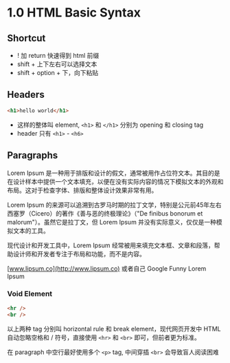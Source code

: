 # 1.0 HTML Basic Syntax 
## Shortcut

- ! 加 return 快速得到 html 前缀
- shift + 上下左右可以选择文本
- shift + option + 下，向下粘贴

## Headers

```html
<h1>hello world</h1>
```

- 这样的整体叫 element, `<h1>` 和 `</h1>` 分别为 opening 和 closing tag
- header 只有 `<h1>` -  `<h6>`

## Paragraphs

Lorem Ipsum 是一种用于排版和设计的假文，通常被用作占位符文本。其目的是在设计样本中提供一个文本填充，以便在没有实际内容的情况下模拟文本的外观和布局。这对于检查字体、排版和整体设计效果非常有用。

Lorem Ipsum 的来源可以追溯到古罗马时期的拉丁文学，特别是公元前45年左右西塞罗（Cicero）的著作《善与恶的终极理论》（"De finibus bonorum et malorum"）。虽然它是拉丁文，但 Lorem Ipsum 并没有实际意义，仅仅是一种模拟文本的工具。

现代设计和开发工具中，Lorem Ipsum 经常被用来填充文本框、文章和段落，帮助设计师和开发者专注于布局和功能，而不是内容。

[www.lipsum.co](http://www.lipsum.co) 或者自己 Google Funny Lorem Ipsum

### Void Element

```html
<hr />
<br /> 
```

以上两种 tag 分别叫 horizontal rule 和 break element，现代网页开发中 HTML 自动忽略空格和 / 符号，直接使用 `<hr>` 和 `<br>` 即可，但前者更为标准。

在 paragraph 中空行最好使用多个 `<p>` tag, 中间穿插 `<br>` 会导致盲人阅读困难
